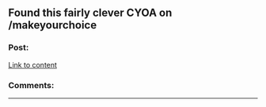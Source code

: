 ## Found this fairly clever CYOA on /makeyourchoice

### Post:

[Link to content]()

### Comments:

---

